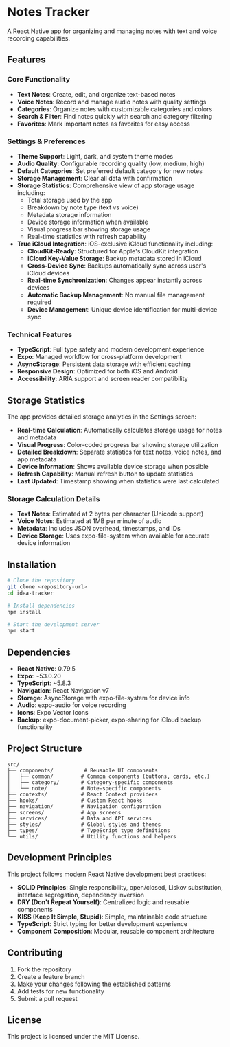 # Notes Tracker

A React Native app for organizing and managing notes with text and voice recording capabilities.

## Features

### Core Functionality
- **Text Notes**: Create, edit, and organize text-based notes
- **Voice Notes**: Record and manage audio notes with quality settings
- **Categories**: Organize notes with customizable categories and colors
- **Search & Filter**: Find notes quickly with search and category filtering
- **Favorites**: Mark important notes as favorites for easy access

### Settings & Preferences
- **Theme Support**: Light, dark, and system theme modes
- **Audio Quality**: Configurable recording quality (low, medium, high)
- **Default Categories**: Set preferred default category for new notes
- **Storage Management**: Clear all data with confirmation
- **Storage Statistics**: Comprehensive view of app storage usage including:
  - Total storage used by the app
  - Breakdown by note type (text vs voice)
  - Metadata storage information
  - Device storage information when available
  - Visual progress bar showing storage usage
  - Real-time statistics with refresh capability
- **True iCloud Integration**: iOS-exclusive iCloud functionality including:
  - **CloudKit-Ready**: Structured for Apple's CloudKit integration
  - **iCloud Key-Value Storage**: Backup metadata stored in iCloud
  - **Cross-Device Sync**: Backups automatically sync across user's iCloud devices
  - **Real-time Synchronization**: Changes appear instantly across devices
  - **Automatic Backup Management**: No manual file management required
  - **Device Management**: Unique device identification for multi-device sync

### Technical Features
- **TypeScript**: Full type safety and modern development experience
- **Expo**: Managed workflow for cross-platform development
- **AsyncStorage**: Persistent data storage with efficient caching
- **Responsive Design**: Optimized for both iOS and Android
- **Accessibility**: ARIA support and screen reader compatibility

## Storage Statistics

The app provides detailed storage analytics in the Settings screen:

- **Real-time Calculation**: Automatically calculates storage usage for notes and metadata
- **Visual Progress**: Color-coded progress bar showing storage utilization
- **Detailed Breakdown**: Separate statistics for text notes, voice notes, and app metadata
- **Device Information**: Shows available device storage when possible
- **Refresh Capability**: Manual refresh button to update statistics
- **Last Updated**: Timestamp showing when statistics were last calculated

### Storage Calculation Details

- **Text Notes**: Estimated at 2 bytes per character (Unicode support)
- **Voice Notes**: Estimated at 1MB per minute of audio
- **Metadata**: Includes JSON overhead, timestamps, and IDs
- **Device Storage**: Uses expo-file-system when available for accurate device information

## Installation

```bash
# Clone the repository
git clone <repository-url>
cd idea-tracker

# Install dependencies
npm install

# Start the development server
npm start
```

## Dependencies

- **React Native**: 0.79.5
- **Expo**: ~53.0.20
- **TypeScript**: ~5.8.3
- **Navigation**: React Navigation v7
- **Storage**: AsyncStorage with expo-file-system for device info
- **Audio**: expo-audio for voice recording
- **Icons**: Expo Vector Icons
- **Backup**: expo-document-picker, expo-sharing for iCloud backup functionality

## Project Structure

```
src/
├── components/          # Reusable UI components
│   ├── common/         # Common components (buttons, cards, etc.)
│   ├── category/       # Category-specific components
│   └── note/           # Note-specific components
├── contexts/           # React Context providers
├── hooks/              # Custom React hooks
├── navigation/         # Navigation configuration
├── screens/            # App screens
├── services/           # Data and API services
├── styles/             # Global styles and themes
├── types/              # TypeScript type definitions
└── utils/              # Utility functions and helpers
```

## Development Principles

This project follows modern React Native development best practices:

- **SOLID Principles**: Single responsibility, open/closed, Liskov substitution, interface segregation, dependency inversion
- **DRY (Don't Repeat Yourself)**: Centralized logic and reusable components
- **KISS (Keep It Simple, Stupid)**: Simple, maintainable code structure
- **TypeScript**: Strict typing for better development experience
- **Component Composition**: Modular, reusable component architecture

## Contributing

1. Fork the repository
2. Create a feature branch
3. Make your changes following the established patterns
4. Add tests for new functionality
5. Submit a pull request

## License

This project is licensed under the MIT License.
